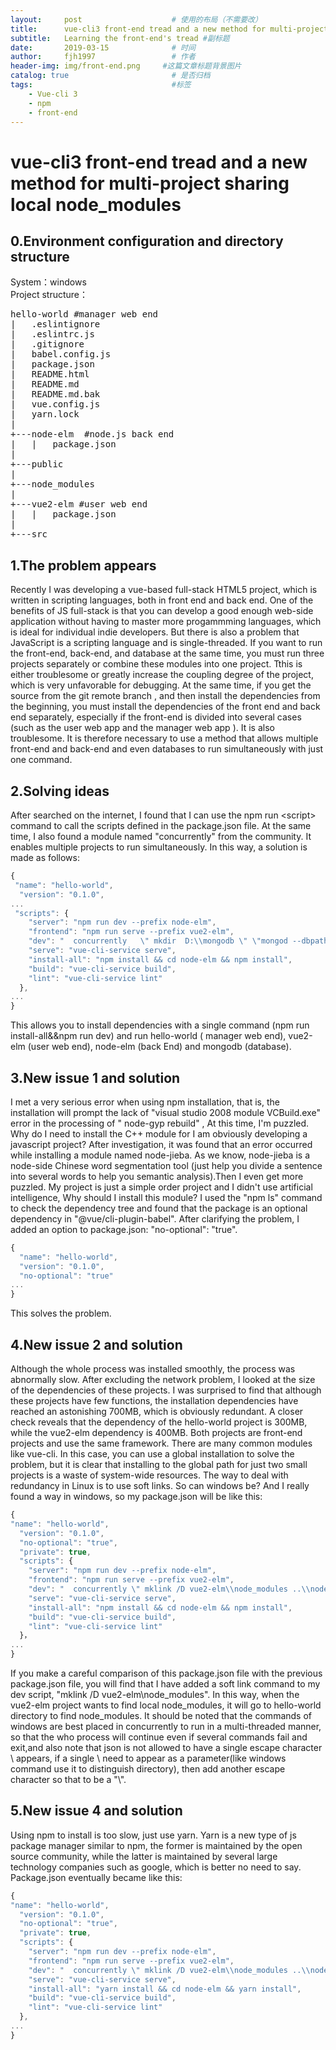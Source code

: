 ```yaml
---
layout:     post                    # 使用的布局（不需要改）
title:      vue-cli3 front-end tread and a new method for multi-project sharing local node_modules  # 标题 
subtitle:   Learning the front-end's tread #副标题
date:       2019-03-15              # 时间
author:     fjh1997                 # 作者
header-img: img/front-end.png     #这篇文章标题背景图片
catalog: true                       # 是否归档
tags:                               #标签
    - Vue-cli 3
    - npm
    - front-end
---
```


# vue-cli3 front-end tread and a new method for multi-project sharing local node_modules
## 0.Environment configuration and directory structure

System：windows
<br>Project structure：
<pre>
hello-world #manager web end
|   .eslintignore
|   .eslintrc.js
|   .gitignore
|   babel.config.js
|   package.json
|   README.html
|   README.md
|   README.md.bak
|   vue.config.js
|   yarn.lock
|   
+---node-elm  #node.js back end
|   |   package.json
|   
+---public
|   
+---node_modules
|   
+---vue2-elm #user web end
|   |   package.json
|   
+---src
</pre>

## 1.The problem appears
Recently I was developing a vue-based full-stack HTML5 project, which  is written in  scripting languages, both in front end and back end. One of the benefits of JS full-stack is that you can develop a good enough web-side application without having to master more progammming languages, which is ideal for individual indie developers. But there is also a problem that JavaScript is a scripting language and is single-threaded. If you want to run the front-end, back-end, and database at the same time, you must run three projects separately or combine these modules into one project.  Tthis is either troublesome or greatly increase the coupling degree of the project, which is very unfavorable for debugging. At the same time, if you get the source from the git remote branch , and then install the dependencies from the beginning, you must install the dependencies of the front end and back end separately, especially if the front-end is divided into several cases (such as the user web app and the manager web app ). It is also troublesome. It is therefore necessary to use a method that allows multiple front-end and back-end and even databases to run simultaneously with just one command.
## 2.Solving ideas
After searched on the internet, I found that I can use the   npm run \<script\> command to call the scripts defined in the package.json file. At the same time, I also found a  module named "concurrently" from the community. It enables multiple projects to run simultaneously. In this way, a solution is made as follows:
```javascript
{
 "name": "hello-world",
  "version": "0.1.0",
...
 "scripts": {
    "server": "npm run dev --prefix node-elm",
    "frontend": "npm run serve --prefix vue2-elm",
    "dev": "  concurrently   \" mkdir  D:\\mongodb \" \"mongod --dbpath D:/mongodb \" \"npm run server\" \"npm run serve\" \"npm run frontend\" ",
    "serve": "vue-cli-service serve",
    "install-all": "npm install && cd node-elm && npm install",
    "build": "vue-cli-service build",
    "lint": "vue-cli-service lint"
  },
...
}
```
This allows you to install dependencies  with a single command (npm run install-all&&npm run dev) and run  hello-world ( manager web end), vue2-elm (user web end), node-elm (back End) and mongodb (database).
## 3.New issue 1 and solution
I met a very serious error when using npm installation, that is,  the installation will prompt  the lack of "visual studio 2008 module VCBuild.exe" error in the processing of " node-gyp rebuild" , At this time, I'm puzzled.  Why do I need to install the C++ module for I am obviously developing a javascript project? After investigation, it was found that an error occurred while installing a module named node-jieba. As we know, node-jieba is a node-side Chinese word segmentation tool (just help you divide a sentence into several words to help you semantic analysis).Then  I even get more puzzled. My project is just a simple order project and I didn't use artificial intelligence, Why should I install this module?  I used the "npm ls" command to check the dependency tree and found that the package is an optional dependency in "@vue/cli-plugin-babel". After clarifying the problem, I added an option to package.json: "no-optional": "true".
```javascript
{
  "name": "hello-world",
  "version": "0.1.0",
  "no-optional": "true"
...
}
```
This solves the problem.
## 4.New issue 2 and solution
Although  the whole process was installed smoothly, the process was abnormally slow. After excluding the network problem, I looked at the size of the dependencies of these projects. I was surprised to find that although these projects have few functions, the installation dependencies have reached an astonishing 700MB, which is obviously redundant. A closer check reveals that the dependency of the hello-world project is 300MB, while the vue2-elm dependency is 400MB. Both projects are front-end projects and use the same framework. There are many common modules like vue-cli. In this case, you can use a global installation to solve the problem, but it is clear that installing to the global path for just two small projects is a waste of system-wide resources. The way to deal with redundancy in Linux is to use soft links. So can windows be? And I really found a way in windows, so my package.json will be like this:

```javascript
{
"name": "hello-world",
  "version": "0.1.0",
  "no-optional": "true",
  "private": true,
  "scripts": {
    "server": "npm run dev --prefix node-elm",
    "frontend": "npm run serve --prefix vue2-elm",
    "dev": "  concurrently \" mklink /D vue2-elm\\node_modules ..\\node_modules \"   \" mkdir  D:\\mongodb \" \"mongod --dbpath D:/mongodb \" \"npm run server\" \"npm run serve\" \"npm run frontend\" ",
    "serve": "vue-cli-service serve",
    "install-all": "npm install && cd node-elm && npm install",
    "build": "vue-cli-service build",
    "lint": "vue-cli-service lint"
  }，
...
}
```
If you make a careful comparison of this package.json file with  the previous package.json file, you will find that I have added a soft link command to my dev script, "mklink /D vue2-elm\\node_modules". In this way, when the vue2-elm project wants to find local node_modules, it will go to hello-world directory to find node_modules.  It should be noted that the commands of windows are best placed in concurrently to run in a multi-threaded manner, so that the who process will continue even if several commands fail and exit,and  also note that json is not allowed to have a single escape character  \  appears, if a single \ need to appear as a parameter(like  windows command use it to distinguish directory), then add another  escape character so that to be a  "\\".
## 5.New issue 4 and solution
Using npm to install is too slow, just use yarn. Yarn is a new type of js package manager similar to npm, the former is maintained by the open source community, while the latter is maintained by several large technology companies such as google, which is better no need to say.
Package.json eventually became like this:
```javascript
{
"name": "hello-world",
  "version": "0.1.0",
  "no-optional": "true",
  "private": true,
  "scripts": {
    "server": "npm run dev --prefix node-elm",
    "frontend": "npm run serve --prefix vue2-elm",
    "dev": "  concurrently \" mklink /D vue2-elm\\node_modules ..\\node_modules \"   \" mkdir  D:\\mongodb \" \"mongod --dbpath D:/mongodb \" \"npm run server\" \"npm run serve\" \"npm run frontend\" ",
    "serve": "vue-cli-service serve",
    "install-all": "yarn install && cd node-elm && yarn install",
    "build": "vue-cli-service build",
    "lint": "vue-cli-service lint"
  },
...
}
```